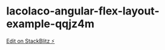 # lacolaco-angular-flex-layout-example-qqjz4m

[Edit on StackBlitz ⚡️](https://stackblitz.com/edit/lacolaco-angular-flex-layout-example-qqjz4m)